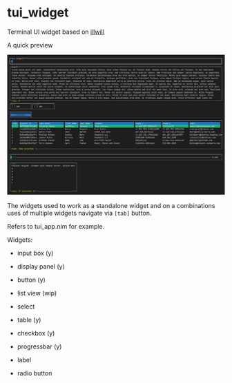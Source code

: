 # tui_widget

Terminal UI widget based on [illwill](https://github.com/johnnovak/illwill/tree/master])

A quick preview

![preview](./tui_widget.gif)

The widgets used to work as a standalone widget and on a combinations uses of multiple widgets navigate via `[tab]` button. 

Refers to tui_app.nim for example.

Widgets:
- input box (y)

- display panel (y)

- button (y)

- list view (wip)

- select

- table (y)

- checkbox (y)

- progressbar (y)

- label

- radio button
